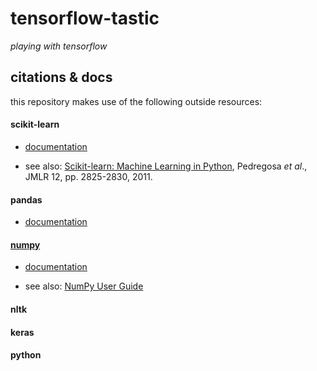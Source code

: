 # tensorflow-tastic

*playing with tensorflow*

## citations & docs

this repository makes use of the following outside resources:

#### scikit-learn

* [documentation](https://scikit-learn.org/stable/documentation.html 'https://scikit-learn.org/stable/documentation.html')

* see also: [Scikit-learn: Machine Learning in Python](http://jmlr.csail.mit.edu/papers/v12/pedregosa11a.html 'http://jmlr.csail.mit.edu/papers/v12/pedregosa11a.html'), Pedregosa *et al*., JMLR 12, pp. 2825-2830, 2011.

#### pandas

* [documentation](https://pandas.pydata.org/pandas-docs/stable/ 'https://pandas.pydata.org/pandas-docs/stable/')

#### [numpy](http://www.numpy.org/ 'http://www.numpy.org/')

* [documentation](https://docs.scipy.org/doc/numpy/reference/index.html 'https://docs.scipy.org/doc/numpy/reference/index.html')

* see also: [NumPy User Guide](https://docs.scipy.org/doc/numpy/user/index.html#user 'https://docs.scipy.org/doc/numpy/user/index.html#user')

#### nltk

#### keras

#### python
